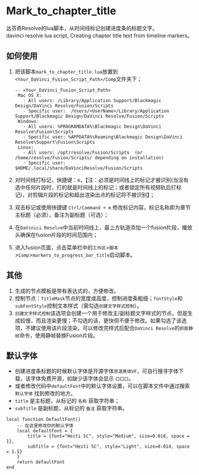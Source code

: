 # Mark_to_chapter_title
达芬奇Resolve的lua脚本，从时间线标记创建进度条的标题文字。<br/>
davinci resolve lua script, Creating chapter title text from timeline markers。

## 如何使用
1. 把该脚本`mark_to_chapter_title.lua`放置到`<Your_DaVinci_Fusion_Script_Path>/Comp`文件夹下；
   ```
   -- <Your_DaVinci_Fusion_Script_Path>
    Mac OS X:
      - All users: /Library/Application Support/Blackmagic Design/DaVinci Resolve/Fusion/Scripts
      - Specific user:  /Users/<UserName>/Library/Application Support/Blackmagic Design/DaVinci Resolve/Fusion/Scripts
    Windows:
      - All users: %PROGRAMDATA%\Blackmagic Design\DaVinci Resolve\Fusion\Scripts
      - Specific user: %APPDATA%\Roaming\Blackmagic Design\DaVinci Resolve\Support\Fusion\Scripts
    Linux:
      - All users: /opt/resolve/Fusion/Scripts  (or /home/resolve/Fusion/Scripts/ depending on installation)
      - Specific user: $HOME/.local/share/DaVinciResolve/Fusion/Scripts
   ```

2. 对时间线打标记，快捷键：`m`，【注：必须是时间线上的标记才被识别(当没有选中任何片段时，打的就是时间线上的标记；或者锁定所有视频轨后打标记)，对剪辑片段的标记和超出渲染出点的标记将不被识别】；
3. 双击标记或使用快捷键 `Ctrl/Command + m` 修改标记内容，标记名称即为章节主标题（必须），备注为副标题（可选）；
4. 在`DaVinici Resolve`中当前时间线上，最上方轨道添加一个fusion片段，播放头确保在fusion片段的时间范围内；
5. 进入fusion页面，点击菜单栏中的`工作区`>`脚本`>`Comp`>`markers_to_progress_bar_title`启动脚本。

## 其他
1. 生成的节点模板是带有表达式的，方便修改。
2. 控制节点：`TitleMask`节点的宽度或高度，控制进度条粗细；`fontStyle`和`subFontStyle`控制文本样式（需勾选`创建文字样式控制`）。
3. `创建文字样式控制`该选项会创建一个用于修改主/副标题文字样式的节点，但是生成较慢，而且渲染更慢；不勾选的话，更快但不便于修改。如果勾选了该选项，不建议使用该片段渲染，可以修改完样式后配合`DaVinci Resolve`的`抓取静帧`命令，使用静帧替换Fusion片段。

## 默认字体
- 创建进度条标题的时候默认字体是开源字体`思源黑体VF`，可自行搜寻字体下载，该字体免费开源，如缺少该字体会显示 `口口口`。
- 或者修改代码中`defaultFont`中的默认字体设置，可以在脚本文件中通过搜索`默认字体` 找到修改的地方。
- `title` 是主标题，从标记的 `名称` 获取字符串；
- `subTitle` 是副标题，从标记的 `备注` 获取字符串。

```
local function DefaultFont()
    -- 在这里修改你的默认字体
    local defaultFont = {
        title = {font="Heiti SC", style="Medium", size=0.018, space = 1},
        subTitle = {font="Heiti SC", style="Light", size=0.014, space = 1.5}
    }
    return defaultFont
end
```